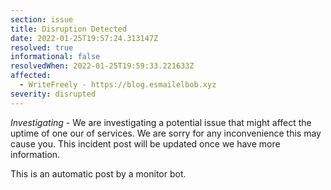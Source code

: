 ```yaml
---
section: issue
title: Disruption Detected
date: 2022-01-25T19:57:24.313147Z
resolved: true
informational: false
resolvedWhen: 2022-01-25T19:59:33.221633Z
affected:
  - WriteFreely - https://blog.esmailelbob.xyz
severity: disrupted
---
```

*Investigating* - We are investigating a potential issue that might affect the uptime of one our of services. We are sorry for any inconvenience this may cause you. This incident post will be updated once we have more information.

This is an automatic post by a monitor bot.
        